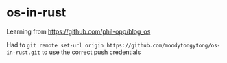 # os-in-rust
Learning from https://github.com/phil-opp/blog_os

Had to `git remote set-url origin https://github.com/moodytongytong/os-in-rust.git` to use the correct push credentials